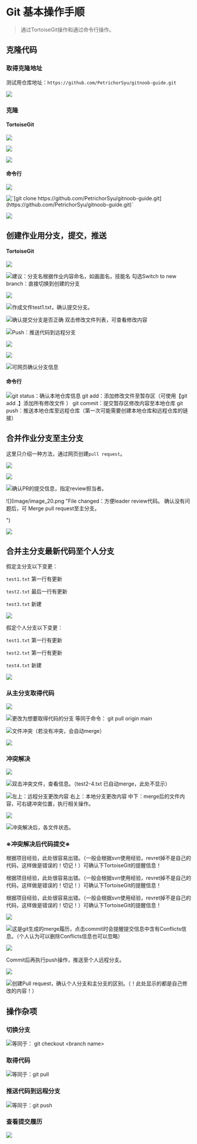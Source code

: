 # Git 基本操作手顺

> 通过TortoiseGit操作和通过命令行操作。


## 克隆代码

### 取得克隆地址

测试用仓库地址：`https://github.com/PetrichorSyu/gitnoob-guide.git`

![](image/image.png "")



### 克隆

#### TortoiseGit

![](image/image_1.png "")

![](image/image_2.png "")

![](image/image_3.png "")



#### 命令行

![](image/image_4.png "")



![](image/image_5.png "`[git clone https://github.com/PetrichorSyu/gitnoob-guide.git](https://github.com/PetrichorSyu/gitnoob-guide.git)`")

![](image/image_6.png "")

## 创建作业用分支，提交，推送

#### TortoiseGit

![](image/image_7.png "")

![](image/image_8.png "建议：分支名根据作业内容命名，如画面名，技能名
勾选Switch to new branch：直接切换到创建的分支 ")

![](image/image_9.png "")

![](image/image_10.png "作成文件test1.txt，确认提交分支。")

![](image/image_11.png "确认提交分支是否正确
双击修改文件列表，可查看修改内容")

![](image/image_12.png "Push：推送代码到远程分支")

![](image/image_13.png "")

![](image/image_14.png "")

![](image/image_15.png "可网页确认分支信息")

#### 命令行

![](image/image_16.png "git status：确认本地仓库信息
git add：添加修改文件至暂存区（可使用【git add .】添加所有修改文件 ）
git commit：提交暂存区修改内容至本地仓库
git push：推送本地仓库至远程仓库（第一次可能需要创建本地仓库和远程仓库的链接）")

## 合并作业分支至主分支

这里只介绍一种方法，通过网页创建`pull request`。

![](image/image_17.png "")

![](image/image_18.png "")

![](image/image_19.png "确认PR的提交信息，指定review担当者。")

![](image/image_20.png "File changed：方便leader review代码。
确认没有问题后，可 Merge pull request至主分支。

")

![](image/image_21.png "")

## 合并主分支最新代码至个人分支

假定主分支以下变更：

`test1.txt` 第一行有更新

`test2.txt` 最后一行有更新

`test3.txt` 新建

![](image/image_22.png "")

假定个人分支以下变更：

`test1.txt` 第一行有更新

`test2.txt` 第一行有更新

`test4.txt` 新建

![](image/image_23.png "")

### 从主分支取得代码

![](image/image_24.png "")

![](image/image_25.png "更改为想要取得代码的分支
等同于命令： git pull origin main")

![](image/image_26.png "文件冲突（若没有冲突，会自动merge）")

![](image/image_27.png "")

### 冲突解决

![](image/image_28.png "")

![](image/image_29.png "双击冲突文件，查看信息。（test2-4.txt 已自动merge，此处不显示）")

![](image/image_30.png "左上：远程分支更改内容
右上：本地分支更改内容
中下：merge后的文件内容，可右键冲突位置，执行相关操作。")

![](image/image_31.png "")

![](image/image_32.png "冲突解决后，各文件状态。")

### ※冲突解决后代码提交※

根据项目经验，此处很容易出错。（一般会根据svn使用经验，revret掉不是自己的代码，这样做是错误的！切记！）可确认下TortoiseGit的提醒信息！

根据项目经验，此处很容易出错。（一般会根据svn使用经验，revret掉不是自己的代码，这样做是错误的！切记！）可确认下TortoiseGit的提醒信息！

根据项目经验，此处很容易出错。（一般会根据svn使用经验，revret掉不是自己的代码，这样做是错误的！切记！）可确认下TortoiseGit的提醒信息！

![](image/image_33.png "")



![](image/image_34.png "这是git生成的merge履历，点击commit时会提醒提交信息中含有Conflicts信息。（个人认为可以删除Conflicts信息也可以忽略）")

![](image/image_35.png "")

Commit后再执行push操作，推送至个人远程分支。

![](image/image_36.png "")

![](image/image_37.png "创建Pull request，确认个人分支和主分支的区别。（！此处显示的都是自己修改的内容！）")

## 操作杂项

### 切换分支

![](image/image_38.png "等同于： git checkout <branch name>")

### 取得代码

![](image/image_39.png "等同于：git pull")

### 推送代码到远程分支

![](image/image_40.png "等同于：git push")

### 查看提交履历

![](image/image_41.png "")



